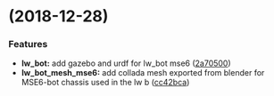 #  (2018-12-28)


### Features

* **lw_bot:** add gazebo and urdf for lw_bot mse6 ([2a70500](https://github.com/lwohlhart/RoboND-udacity_bot/commit/2a70500))
* **lw_bot_mesh_mse6:** add collada mesh exported from blender for MSE6-bot chassis used in the lw b ([cc42bca](https://github.com/lwohlhart/RoboND-udacity_bot/commit/cc42bca))



